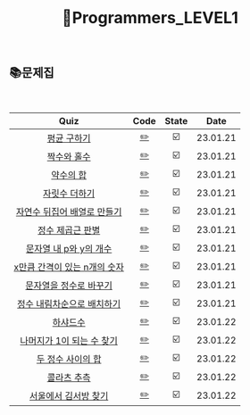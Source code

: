 <div align="center">
  <br />
  <h1> 🧑Programmers_LEVEL1 </h1>
  <br />
</div>

## 📚문제집

<br />

|                                              Quiz                                               |           Code           | State |   Date   |
| :---------------------------------------------------------------------------------------------: | :----------------------: | :---: | :------: |
|         [평균 구하기](https://school.programmers.co.kr/learn/courses/30/lessons/12944)          |  [✏️](./평균구하기.js)   |  ☑️   | 23.01.21 |
|         [짝수와 홀수](https://school.programmers.co.kr/learn/courses/30/lessons/12937)          |  [✏️](./짝수와홀수.js)   |  ☑️   | 23.01.21 |
|          [약수의 합](https://school.programmers.co.kr/learn/courses/30/lessons/12928)           |   [✏️](./약수의합.js)    |  ☑️   | 23.01.21 |
|        [자릿수 더하기](https://school.programmers.co.kr/learn/courses/30/lessons/12931)         | [✏️](./자릿수더하기.js)  |  ☑️   | 23.01.21 |
| [자연수 뒤집어 배열로 만들기](https://school.programmers.co.kr/learn/courses/30/lessons/12932)  | [✏️](./자연수뒤집어.js)  |  ☑️   | 23.01.21 |
|       [정수 제곱근 판별](https://school.programmers.co.kr/learn/courses/30/lessons/12934)       |  [✏️](./정수제곱근.js)   |  ☑️   | 23.01.21 |
|    [문자열 내 p와 y의 개수](https://school.programmers.co.kr/learn/courses/30/lessons/12916)    |    [✏️](./py개수.js)     |  ☑️   | 23.01.21 |
| [x만큼 간격이 있는 n개의 숫자](https://school.programmers.co.kr/learn/courses/30/lessons/12954) |   [✏️](./x만큼간격.js)   |  ☑️   | 23.01.21 |
|    [문자열을 정수로 바꾸기](https://school.programmers.co.kr/learn/courses/30/lessons/12925)    | [✏️](./문자열정수로.js)  |  ☑️   | 23.01.21 |
|  [정수 내림차순으로 배치하기](https://school.programmers.co.kr/learn/courses/30/lessons/12933)  | [✏️](./정수내림차순.js)  |  ☑️   | 23.01.21 |
|           [하샤드수](https://school.programmers.co.kr/learn/courses/30/lessons/12947)           |   [✏️](./하샤드수.js)    |  ☑️   | 23.01.22 |
|  [나머지가 1이 되는 수 찾기](https://school.programmers.co.kr/learn/courses/30/lessons/87389)   | [✏️](./나머지1되는수.js) |  ☑️   | 23.01.22 |
|      [두 정수 사이의 합](https://school.programmers.co.kr/learn/courses/30/lessons/12912)       | [✏️](./두정수사이합.js)  |  ☑️   | 23.01.22 |
|         [콜라츠 추측](https://school.programmers.co.kr/learn/courses/30/lessons/12943)          |  [✏️](./콜라츠추측.js)   |  ☑️   | 23.01.22 |
|     [서울에서 김서방 찾기](https://school.programmers.co.kr/learn/courses/30/lessons/12919)     |  [✏️](./김서방찾기.js)   |  ☑️   | 23.01.22 |
